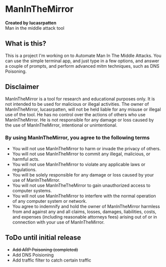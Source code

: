 # ManInTheMirror

**Created by lucasrpatten** \
Man in the middle attack tool

## What is this?

This is a project I'm working on to Automate Man In The Middle Attacks. You can use the simple terminal app, and just type in a few options, and answer a couple of prompts, and perform advanced mitm techniques, such as DNS Poisoning.

## Disclaimer

ManInTheMirror is a tool for research and educational purposes only. It is not intended to be used for malicious or illegal activities. The owner of ManInTheMirror, lucasrpatten, will not be held liable for any misuse or illegal use of the tool. He has no control over the actions of others who use ManInTheMirror. He is not responsible for any damage or loss caused by the use of ManInTheMirror, intentional or unintentional.

### By using ManInTheMirror, you agree to the following terms

- You will not use ManInTheMirror to harm or invade the privacy of others.
- You will not use ManInTheMirror to commit any illegal, malicious, or harmful acts.
- You will not use ManInTheMirror to violate any applicable laws or regulations.
- You will be solely responsible for any damage or loss caused by your use of ManInTheMirror.
- You will not use ManInTheTheMirror to gain unauthorized access to computer systems.
- You will not use ManInTheMirror to interfere with the normal operation of any computer system or network.
- You agree to indemnify and hold the owner of ManInTheMirror harmless from and against any and all claims, losses, damages, liabilities, costs, and expenses (including reasonable attorneys fees) arising out of or in connection with your use of ManInTheMirror.

## ToDo until initial release

- ~~Add ARP Poisoning (completed)~~
- Add DNS Poisioning
- Add traffic filter to catch certain traffic
